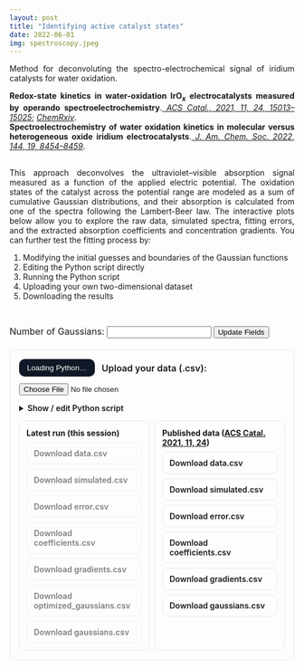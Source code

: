 ```yaml
---
layout: post
title: "Identifying active catalyst states"
date: 2022-06-01
img: spectroscopy.jpeg
---
```


<p style="text-align: justify;">
Method for deconvoluting the spectro-electrochemical signal of iridium catalysts for water oxidation. </p><!--more-->

<p style="text-align: justify; margin-bottom: 0;">
<strong>Redox-state kinetics in water-oxidation IrO<sub>x</sub> electrocatalysts measured by operando spectroelectrochemistry</strong>.<em><a href="https://pubs.acs.org/doi/full/10.1021/acscatal.1c03290" target="_blank"> ACS Catal., 2021, 11, 24, 15013–15025</a></em>; <em><a href="https://chemrxiv.org/engage/chemrxiv/article-details/60ed85bc882582263da7bf81" target="_blank">ChemRxiv</a></em>.
</p>
<p style="text-align: justify; margin-top: 0;">
<strong>Spectroelectrochemistry of water oxidation kinetics in molecular versus heterogeneous oxide iridium electrocatalysts</strong>.<em><a href="https://pubs.acs.org/doi/full/10.1021/jacs.2c02006" target="_blank"> J. Am. Chem. Soc. 2022, 144, 19, 8454–8459</a></em>.
</p>

<p style="text-align: justify; margin-top: 30px;">
This approach deconvolves the ultraviolet–visible absorption signal measured as a function of the applied electric potential. The oxidation states of the catalyst across the potential range are modeled as a sum of cumulative Gaussian distributions, and their absorption is calculated from one of the spectra following the Lambert-Beer law. The interactive plots below allow you to explore the raw data, simulated spectra, fitting errors, and the extracted absorption coefficients and concentration gradients. You can further test the fitting process by:
</p>

<ol style="text-align: justify;">
  <li>Modifying the initial guesses and boundaries of the Gaussian functions</li>
  <li>Editing the Python script directly</li>
  <li>Running the Python script</li>
  <li>Uploading your own two-dimensional dataset</li>
  <li>Downloading the results</li>
</ol>


<link href="https://cdn.jsdelivr.net/npm/prismjs@1.29.0/themes/prism-tomorrow.min.css" rel="stylesheet" />
<script src="https://cdn.jsdelivr.net/npm/prismjs@1.29.0/prism.min.js"></script>
<script src="https://cdn.jsdelivr.net/npm/prismjs@1.29.0/components/prism-python.min.js"></script>
<script src="https://cdn.plot.ly/plotly-2.35.2.min.js"></script>
<script src="https://cdnjs.cloudflare.com/ajax/libs/chroma-js/2.1.0/chroma.min.js"></script>

<style>
  .row-top {
    display: flex;
    justify-content: center;
    gap: 10px;
    flex-wrap: wrap;
    margin-bottom: 10px;
  }

  .row-top > div {
    width: 100%;
    max-width: 400px;
    flex-shrink: 0;
  }

  table {
    background-color: #f0f0f0 !important;
    border-collapse: collapse;
    width: 100%;
    margin-top: 10px;
    font-family: inherit;
    font-size: 1rem;
    overflow-x: auto;
  }
  table tr, table td, table th {
    background-color: #f0f0f0 !important;
    text-align: left;
  }
  th, td {
    border: 1px solid #ccc;
    padding: 8px;
    text-align: center;
    font-size: 1rem !important;
    font-weight: normal !important;
  }
  label {
    font-family: inherit;
    font-size: 1rem;
    font-weight: normal;
  }

  #py-code {
    margin-top: 10px;
    border: 1px solid #e5e7eb;
    border-radius: 10px;
    padding: 14px;
    background: #1e1e1e;
    color: #eee;
    font-size: 14px;
    overflow: auto;
  }
  #py-code code {
    display: block;
    white-space: pre;
    outline: none;
    font-family: ui-monospace, SFMono-Regular, Menlo, Monaco, Consolas, "Liberation Mono", "Courier New", monospace;
  }

  #downloads {
    margin-top: 10px;
    display: grid;
    grid-template-columns: repeat(auto-fit,minmax(220px,1fr));
    gap: 10px;
  }
  .dl-section {
    border: 1px solid #e5e7eb;
    border-radius: 10px;
    padding: 12px;
  }
  .dl-section h4 {
    margin: 0 0 8px 0;
    font-size: 14px;
  }
  .dl-grid {
    display: grid;
    grid-template-columns: 1fr;
    gap: 8px;
  }
  .dl-btn {
    display: inline-block;
    padding: 10px 12px;
    border: 1px solid #e5e7eb;
    border-radius: 10px;
    text-decoration: none;
    font-weight: 600;
  }
  .dl-btn[aria-disabled="true"] {
    opacity: .55;
    pointer-events: none;
  }


  @media (max-width: 768px) {
    .row-top {
      flex-direction: column;
      gap: 10px;
    }

    .row-top > div {
      width: 100%;
      max-width: 100%;
      flex-grow: 1;
    }

    #plot-data, #plot-simulated, #plot-error, #plot-coefficients, #plot-concentrations {
      width: 100%;
      max-width: 100%;
    }

    table {
      width: 100%;
      overflow-x: auto;
      display: block;
      font-size: 0.9rem;
    }

    button, input[type="number"], input[type="file"] {
      width: 100%;
      max-width: 300px;
      margin-bottom: 10px;
    }

    #downloads {
      display: block;
      margin-top: 20px;
    }

    .dl-btn {
      width: 100%;
      text-align: center;
      padding: 12px;
    }

    #py-code {
      font-size: 12px;
      padding: 10px;
    }

    #status {
      font-size: 14px;
      padding: 10px;
    }
  }

  @media (max-width: 480px) {
    table {
      font-size: 0.85rem;
    }

    .dl-btn {
      font-size: 14px;
    }

    #py-code {
      font-size: 10px;
      padding: 8px;
    }

    .row-top {
      flex-direction: column;
      gap: 0px;
    }

    .row-top > div {
      width: 100%;
      max-width: 100%;
      flex-grow: 10;
    }

    label, input, button {
      width: 100%;
    }

    #downloads {
      margin-top: 20px;
    }

    .dl-btn {
      font-size: 14px;
      padding: 8px;
      margin-bottom: 8px;
    }

    #mlcatalysis-app {
      padding: 12px;
    }
  }
</style>

<div class="row-top">
  <div id="plot-data"></div>
  <div id="plot-simulated"></div>
  <div id="plot-error"></div>
</div>

<div style="display: grid; grid-template-columns: repeat(2, 1fr); gap: 0px; margin-top: 0px;">
  <div id="plot-coefficients"></div>
  <div id="plot-concentrations"></div>
</div>

<script>

const runtimeCSVBlobs = {
};

const filesDefault = [
  { id: "plot-data",           file: "{{ site.baseurl }}/assets/data/data_default.csv",          showLegend: true, group: 'group1' },
  { id: "plot-simulated",      file: "{{ site.baseurl }}/assets/data/simulated_default.csv",     showLegend: true, group: 'group1' },
  { id: "plot-error",          file: "{{ site.baseurl }}/assets/data/error_default.csv",         showLegend: true, group: 'group1' },
  { id: "plot-coefficients",   file: "{{ site.baseurl }}/assets/data/coefficients_default.csv",  showLegend: true, group: 'group2' },
  { id: "plot-concentrations", file: "{{ site.baseurl }}/assets/data/gradients_default.csv",     showLegend: true, group: 'group2' }
];

const colormaps = { group1: [], group2: [] };

const getHeaderLength = (rows) => {
  for (let i = 0; i < rows.length; i++) {
    if (rows[i].length > 1) return rows[i].length - 1;
  }
  return 1;
};

async function renderAllPlots() {
  const files = filesDefault.map(row => ({
    ...row,
    file: runtimeCSVBlobs[row.id] || row.file
  }));

  const texts = await Promise.all(files.map(f => fetch(f.file).then(r => r.text())));
  const rowsMap = {};
  files.forEach((f, i) => {
    rowsMap[f.id] = texts[i].trim().split('\n').map(r => r.split(','));
  });

  const seriesCount = (rows) => getHeaderLength(rows);
  const firstG1 = rowsMap['plot-data'] || rowsMap[files.find(f => f.group === 'group1')?.id];
  const firstG2 = rowsMap['plot-concentrations'] || rowsMap[files.find(f => f.group === 'group2')?.id];
  const numSamplesGroup1 = firstG1 ? seriesCount(firstG1) : 1;
  const numSamplesGroup2 = firstG2 ? seriesCount(firstG2) : 1;

  colormaps.group1 = {
    'plot-data':      chroma.scale('Spectral').colors(numSamplesGroup1),
    'plot-simulated': chroma.scale('Spectral').colors(numSamplesGroup1),
    'plot-error':     chroma.scale('Spectral').colors(numSamplesGroup1),
  };
  colormaps.group2 = {
    'plot-coefficients':   chroma.scale(['#00008B', '#0000FF', '#ADD8E6']).colors(numSamplesGroup2),
    'plot-concentrations': chroma.scale(['#004d00', '#00a000', '#90EE90']).colors(numSamplesGroup2),
  };

  for (const { id, showLegend, group } of files) {
    const rows = rowsMap[id];
    const xLabel = rows[1][0];
    const yLabel = rows[0][1];
    const headers = rows[2].slice(1);
    const x = rows.slice(3).map(r => parseFloat(r[0]));
    const colors = colormaps[group][id];

    const traces = headers.map((header, i) => {
      const y = rows.slice(3).map(r => parseFloat(r[i + 1]));
      return {
        x, y, type: 'scatter', mode: 'lines', name: header,
        line: { color: colors[i % colors.length] }
      };
    });

    const layout = { xaxis: { title: xLabel }, yaxis: { title: yLabel }, showlegend: showLegend };
    if (id === 'plot-data' || id === 'plot-simulated' || id === 'plot-error') {
      layout.title = id.replace('plot-', '').replace(/_/g, ' ').toUpperCase();
      layout.hovermode = false;
    }
    Plotly.newPlot(id, traces, layout);
  }
}

document.addEventListener('DOMContentLoaded', renderAllPlots);
</script>

<div>
  <label for="numGaussians">Number of Gaussians:</label>
  <input type="number" id="numGaussians" min="1">
  <button onclick="generateFields()">Update Fields</button>
</div>

<form id="gaussianForm"></form>


<script>
  const numInput = document.getElementById("numGaussians");
  const formEl = document.getElementById("gaussianForm");

  function buildCSVFromForm() {
    const num = parseInt(numInput.value) || 0;
    let csv = "Gaussian,Reference Spectrum,Variable,Initial Guess,Lower Boundary,Upper Boundary\n";
    for (let i = 0; i < num; i++) {
      const reference = (document.querySelector(`input[name=reference${i}]`)?.value ?? "").trim();
      for (const v of ["center", "width", "amplitude"]) {
        const guess = (document.querySelector(`input[name=${v}_guess${i}]`)?.value ?? "").trim();
        const lower = (document.querySelector(`input[name=${v}_lower${i}]`)?.value ?? "").trim();
        const upper = (document.querySelector(`input[name=${v}_upper${i}]`)?.value ?? "").trim();
        csv += `${i + 1},${reference},${v},${guess},${lower},${upper}\n`;
      }
    }
    window.generatedGaussiansCSV = csv;
    return csv;
  }

  function attachLiveSync() {
    formEl.addEventListener("input", buildCSVFromForm);
  }

  function generateFields() {
    const num = parseInt(numInput.value) || 0;
    formEl.innerHTML = "";

    for (let i = 0; i < num; i++) {
      const group = document.createElement("div");
      group.innerHTML = `
        <h4>Gaussian ${i + 1}</h4>
        <label style="display:block;margin-bottom:10px;">Reference Spectrum: <input type="text" name="reference${i}"></label>
        <table>
          <tr>
            <th> </th>
            <th>Initial Guess</th>
            <th>Lower Boundary</th>
            <th>Upper Boundary</th>
          </tr>
          <tr>
            <td style="font-size:1rem;">Center</td>
            <td><input type="text" name="center_guess${i}"></td>
            <td><input type="text" name="center_lower${i}"></td>
            <td><input type="text" name="center_upper${i}"></td>
          </tr>
          <tr>
            <td style="font-size:1rem;">Width</td>
            <td><input type="text" name="width_guess${i}"></td>
            <td><input type="text" name="width_lower${i}"></td>
            <td><input type="text" name="width_upper${i}"></td>
          </tr>
          <tr>
            <td style="font-size:1rem;">Amplitude</td>
            <td><input type="text" name="amplitude_guess${i}"></td>
            <td><input type="text" name="amplitude_lower${i}"></td>
            <td><input type="text" name="amplitude_upper${i}"></td>
          </tr>
        </table><br>
      `;
      formEl.appendChild(group);
    }

    attachLiveSync();
    buildCSVFromForm();
  }

  async function loadDefaultGaussians() {
    try {
      const resp = await fetch("{{ site.baseurl }}/assets/data/gaussians_default.csv");
      const text = await resp.text();

      const rows = text.trim().split("\n");
      if (rows.length <= 1) return;
      const dataRows = rows.slice(1).map(r => r.split(","));

      const gaussIds = [...new Set(dataRows.map(r => r[0]))].map(Number).sort((a,b)=>a-b);
      const n = gaussIds.length;
      numInput.value = String(n);

      generateFields();

      for (let g = 0; g < n; g++) {
        const gId = (g + 1).toString();
        const rowsForG = dataRows.filter(r => r[0] === gId);

        const ref = rowsForG?.[0]?.[1] ?? "";
        const refInput = document.querySelector(`input[name=reference${g}]`);
        if (refInput) refInput.value = ref;

        for (const v of ["center", "width", "amplitude"]) {
          const row = rowsForG.find(r => r[2].trim().toLowerCase() === v);
          if (!row) continue;
          const [, , , guess, lower, upper] = row;
          const gInput = document.querySelector(`input[name=${v}_guess${g}]`);
          const lInput = document.querySelector(`input[name=${v}_lower${g}]`);
          const uInput = document.querySelector(`input[name=${v}_upper${g}]`);
          if (gInput) gInput.value = guess ?? "";
          if (lInput) lInput.value = lower ?? "";
          if (uInput) uInput.value = upper ?? "";
        }
      }

      buildCSVFromForm();
    } catch (e) {
      console.warn("Could not load /assets/data/gaussians_default.csv:", e);
      if (!numInput.value) {
        numInput.value = "1";
        generateFields();
      }
    }
  }

  document.addEventListener("DOMContentLoaded", loadDefaultGaussians);
</script>

<div id="mlcatalysis-app" style="border:1px solid #e5e7eb;border-radius:14px;padding:16px;margin:20px 0;">
  <div style="display:flex;gap:12px;flex-wrap:wrap;align-items:center;">
    <button id="run-btn" disabled style="padding:8px 14px;border-radius:10px;border:0;background:#111827;color:#fff;cursor:not-allowed;">Loading Python…</button>
    <label for="csv-input" style="font-weight:600;">Upload your data (.csv):</label>
    <input id="csv-input" type="file" accept=".csv" />
  </div>

  <details style="margin-top:14px;">
    <summary style="cursor:pointer;font-weight:600;">Show / edit Python script</summary>
    <p style="margin:8px 0 0 0;color:#6b7280;">Your script should read from <code>data.csv</code> and save out CSVs (e.g. <code>results_*.csv</code>). Any <code>.csv</code> files it writes will become downloadable.</p>

    <pre id="py-code" class="language-python">
<code class="language-python" contenteditable="true">import pandas as pd
import numpy as np
import math
import os
from scipy.optimize import differential_evolution

raw_data = pd.read_csv('data.csv', header=None)
gaussian_data = pd.read_csv('gaussians.csv')

def closest_i(target, vector):
    closest_index = min(range(len(vector)), key=lambda i: abs(vector.iloc[i] - target))
    return closest_index

def sum_of_gaussians(data, sample_data, ref, *properties):
    num_gaussians = len(properties) // 3
    concentrations = []
    gradients = []
    for i in range(num_gaussians):
        amp, mean, std = properties[3*i], properties[3*i+1], properties[3*i+2]
        gradient = amp * np.exp(-0.5 * ((sample_data - mean) / std) ** 2)
        gradients.append(gradient)
        concentrations.append(np.cumsum(gradient))

    coefficients = []
    residual = data.iloc[:, ref[0]].values
    for i in range(num_gaussians):
        if i == 0:
            coeff = residual / concentrations[i][ref[0]]
        else:
            previous = sum(coefficients[j] * concentrations[j][ref[i]] for j in range(i))
            coeff = (data.iloc[:, ref[i]].values - previous) / concentrations[i][ref[i]]
        coefficients.append(coeff)
    return coefficients, concentrations, gradients

def simulation (data, sample_data, ref, *properties):
    num_gaussians = len(properties) // 3
    coefficients, concentrations, gradients = sum_of_gaussians(data, sample_data, ref, *properties)
    simulated_data = sum(np.outer(coefficients[i], concentrations[i]) for i in range(num_gaussians))
    if any(np.any(c &lt; 0) for c in coefficients):
        simulated_data *= 2
    return simulated_data

def error(data, sample_data, ref, *properties):
    simulated_data = simulation (data, sample_data, ref, *properties)
    diff = np.array(data.values) - simulated_data
    error = np.sum(diff**2)
    return error

def optimize_properties(data, sample_data, ref, initial_guess, b):
    iteration = {'count': 0}
    def callback(xk, convergence):
        iteration['count'] += 1
        print(f"Iteration {iteration['count']}: Current error = {error(data, sample_data, ref, *xk):.6f}")

    result = differential_evolution(
        func=lambda props: error(data, sample_data, ref, *props),
        bounds=b,
        strategy='best1bin',
        maxiter=200,
        popsize=20,
        mutation=(0.5, 1.0),
        recombination=0.7,
        tol=1e-5,
        callback=callback,
        polish=True
    )
    return result

x_label = raw_data.iloc[1, 0]
y_label = raw_data.iloc[0, 1]
sample_label = raw_data.iloc[1, 1]
x_data = raw_data.iloc[3:, 0].astype(float)
y_data = raw_data.iloc[3:, 1:88].astype(float)
sample_data = raw_data.iloc[2, 1:88].astype(float)
y_data = y_data.reset_index(drop=True)
x_data = x_data.reset_index(drop=True)
sample_data = sample_data.reset_index(drop=True)

n_gauss = int(len(gaussian_data)/3)
ref = []
initial_guess = []
boundaries = []
for i in range(n_gauss):
  r_val = float(gaussian_data['Reference Spectrum'].iloc[i*3])
  r = closest_i(r_val, sample_data)
  ref = ref + [r]
  for j in range (3):
    initial_guess = initial_guess + [float(gaussian_data['Initial Guess'].iloc[i*3+j])]
    boundaries = boundaries + [(float(gaussian_data['Lower Boundary'].iloc[i*3+j]), float(gaussian_data['Upper Boundary'].iloc[i*3+j]))]

optimized = optimize_properties (y_data, sample_data, ref, initial_guess, boundaries)
simulated_data = simulation(y_data, sample_data, ref, *optimized.x)
diff = np.array(y_data.astype(float).values) - simulated_data
coefficients, concentrations, gradients = sum_of_gaussians(y_data, sample_data, ref, *optimized.x)

header_row = [''] + [y_label] + ['']* (y_data.shape[1]-1)
label_row = [x_label, sample_label] + [''] * (y_data.shape[1] - 1)
sample_row = [''] + sample_data.tolist()

data_rows = pd.concat([x_data, pd.DataFrame(simulated_data)], axis=1)
data_rows.columns = range(data_rows.shape[1])
simulated = pd.DataFrame([header_row, label_row, sample_row])
simulated = pd.concat([simulated, data_rows], ignore_index=True)
simulated.to_csv("simulated.csv", index=False, header=False)

data_rows = pd.concat([x_data, pd.DataFrame(diff)], axis=1)
data_rows.columns = range(data_rows.shape[1])
error = pd.DataFrame([header_row, label_row, sample_row])
error = pd.concat([error, data_rows], ignore_index=True)
error.to_csv("error.csv", index=False, header=False)

d = pd.DataFrame(coefficients).transpose()
s_label = list(range(1, n_gauss+1))
header_row = [''] + [y_label] + ['']* (d.shape[1]-1)
label_row = [x_label, 'Gaussian number'] + [''] * (d.shape[1] - 1)
sample_row = [''] + s_label
data_rows = pd.concat([x_data, d], axis=1)
data_rows.columns = range(data_rows.shape[1])
coeff = pd.DataFrame([header_row, label_row, sample_row])
coeff = pd.concat([coeff, data_rows], ignore_index=True)
coeff.to_csv("coefficients.csv", index=False, header=False)

d = pd.DataFrame(gradients).transpose()
header_row = [''] + ['Concentration gradient'] + ['']* (d.shape[1]-1)
label_row = [sample_label, 'Gaussian number'] + [''] * (d.shape[1] - 1)
data_rows = pd.concat([sample_data, d], axis=1)
data_rows.columns = range(data_rows.shape[1])
grad = pd.DataFrame([header_row, label_row, sample_row])
grad = pd.concat([grad, data_rows], ignore_index=True)
grad.to_csv("gradients.csv", index=False, header=False)

optimized_gaussians = gaussian_data[['Gaussian', 'Reference Spectrum', 'Variable']].copy()
optimized_gaussians['Optimized'] = optimized.x
optimized_gaussians.to_csv("optimized_gaussians.csv", index=False)
</code>
    </pre>
  </details>

  <div id="status" style="margin-top:14px;font-family:system-ui, -apple-system, Segoe UI, Roboto, Helvetica, Arial, 'Apple Color Emoji','Segoe UI Emoji';white-space:pre-wrap;"></div>

  <div id="downloads">
    <div class="dl-section" id="dl-latest">
      <h4>Latest run (this session)</h4>
      <div class="dl-grid">
        <a id="dl-latest-data"           class="dl-btn" aria-disabled="true">Download data.csv</a>
        <a id="dl-latest-simulated"      class="dl-btn" aria-disabled="true">Download simulated.csv</a>
        <a id="dl-latest-error"          class="dl-btn" aria-disabled="true">Download error.csv</a>
        <a id="dl-latest-coefficients"   class="dl-btn" aria-disabled="true">Download coefficients.csv</a>
        <a id="dl-latest-gradients"      class="dl-btn" aria-disabled="true">Download gradients.csv</a>
        <a id="dl-latest-optimized"      class="dl-btn" aria-disabled="true">Download optimized_gaussians.csv</a>
        <a id="dl-latest-gaussians"      class="dl-btn" aria-disabled="true">Download gaussians.csv</a>
      </div>
    </div>
    <div class="dl-section" id="dl-defaults">
      <h4>
        Published data (<a href="https://pubs.acs.org/doi/abs/10.1021/acscatal.1c03290" target="_blank" rel="noopener noreferrer">ACS Catal. 2021, 11, 24</a>)
      </h4>
      <div class="dl-grid">
        <a class="dl-btn" href="{{ site.baseurl }}/assets/data/data_default.csv" download>Download data.csv</a>
        <a class="dl-btn" href="{{ site.baseurl }}/assets/data/simulated_default.csv" download>Download simulated.csv</a>
        <a class="dl-btn" href="{{ site.baseurl }}/assets/data/error_default.csv" download>Download error.csv</a>
        <a class="dl-btn" href="{{ site.baseurl }}/assets/data/coefficients_default.csv" download>Download coefficients.csv</a>
        <a class="dl-btn" href="{{ site.baseurl }}/assets/data/gradients_default.csv" download>Download gradients.csv</a>
        <a class="dl-btn" href="{{ site.baseurl }}/assets/data/gaussians_default.csv" download>Download gaussians.csv</a>
      </div>
    </div>
  </div>
</div>

<script>
  document.addEventListener('DOMContentLoaded', () => {
    if (window.Prism && Prism.highlightAll) Prism.highlightAll();
    const det = document.querySelector('#mlcatalysis-app details');
    if (det) {
      det.addEventListener('toggle', () => {
        if (det.open && window.Prism && Prism.highlightAllUnder) {
          Prism.highlightAllUnder(det);
        }
      });
    }
  });
</script>

<script src="https://cdn.jsdelivr.net/pyodide/v0.26.0/full/pyodide.js"></script>
<script>
  (function () {
    const fileInput   = document.getElementById('csv-input');
    const runBtn      = document.getElementById('run-btn');
    const statusEl    = document.getElementById('status');

    const codeEl      = document.querySelector('#py-code code');

    const latestAnchors = {
      data:         document.getElementById('dl-latest-data'),
      simulated:    document.getElementById('dl-latest-simulated'),
      error:        document.getElementById('dl-latest-error'),
      coefficients: document.getElementById('dl-latest-coefficients'),
      gradients:    document.getElementById('dl-latest-gradients'),
      optimized:    document.getElementById('dl-latest-optimized'),
      gaussians:    document.getElementById('dl-latest-gaussians'),
    };

    let pyodide = null;
    let packagesLoaded = false;
    let lastRunTimestamp = 0;

    function log(msg) {
      statusEl.textContent += (statusEl.textContent ? "\n" : "") + msg;
    }
    function clearLog() { statusEl.textContent = ""; }
    function setRunning(running) {
      runBtn.textContent = running ? "Running…" : "Run script";
      runBtn.style.cursor = running ? "wait" : "pointer";
      runBtn.disabled = running;
      runBtn.style.opacity = running ? "0.7" : "1";
    }
    function setReady() {
      runBtn.disabled = false;
      runBtn.textContent = "Run script";
      runBtn.style.cursor = "pointer";
    }

    async function boot() {
      try {
        pyodide = await loadPyodide({ fullStdLib: true });
        log("Python runtime loaded.");
        const needed = ['pandas', 'numpy', 'scipy', 'scikit-learn'];
        await pyodide.loadPackage(needed);
        log("Packages ready: " + needed.join(", "));
        packagesLoaded = true;
        log("Packages ready: pandas");
        setReady();
      } catch (err) {
        console.error(err);
        log("❌ Failed to load Python runtime or packages.");
      }
    }

    async function writeUploadToFS() {
      const file = fileInput.files?.[0];
      if (file) {
        const content = new Uint8Array(await file.arrayBuffer());
        pyodide.FS.writeFile('data.csv', content);
        return file.name + " (uploaded)";
      } else {
        const resp = await fetch('/assets/data/data_default.csv');
        const text = await resp.text();
        const enc = new TextEncoder();
        pyodide.FS.writeFile('data.csv', enc.encode(text));
        return "data_default.csv (fallback)";
      }
    }

    async function writeGaussiansToFS() {
      if (window.generatedGaussiansCSV) {
        const enc = new TextEncoder();
        pyodide.FS.writeFile('gaussians.csv', enc.encode(window.generatedGaussiansCSV));
        return "generated on page";
      }
      const gaussInput = document.getElementById('gauss-input');
      if (gaussInput && gaussInput.files?.[0]) {
        const buf = new Uint8Array(await gaussInput.files[0].arrayBuffer());
        pyodide.FS.writeFile('gaussians.csv', buf);
        return gaussInput.files[0].name;
      }
      throw new Error('No gaussians.csv found. Generate it above or upload one.');
    }

    function setLatestDownload(name, anchor, mime = "text/csv") {
      try {
        const bytes = pyodide.FS.readFile(name);
        const blob  = new Blob([bytes], { type: mime });
        const url   = URL.createObjectURL(blob);
        anchor.href = url;
        anchor.download = name;
        anchor.setAttribute('aria-disabled', 'false');
        return url;
      } catch (e) {
        console.warn("Could not set latest download for", name, e);
        return null;
      }
    }

    function pushRuntimeCSVsToPlots() {
      const mapping = {
        "plot-data":           "data.csv",
        "plot-simulated":      "simulated.csv",
        "plot-error":          "error.csv",
        "plot-coefficients":   "coefficients.csv",
        "plot-concentrations": "gradients.csv"
      };

      for (const [plotId, fsName] of Object.entries(mapping)) {
        const url = setLatestDownload(
          fsName,
          fsName === "data.csv"           ? latestAnchors.data :
          fsName === "simulated.csv"      ? latestAnchors.simulated :
          fsName === "error.csv"          ? latestAnchors.error :
          fsName === "coefficients.csv"   ? latestAnchors.coefficients :
          fsName === "gradients.csv"      ? latestAnchors.gradients :
                                            document.createElement('a')
        );
        if (url) runtimeCSVBlobs[plotId] = url;
      }

      setLatestDownload("optimized_gaussians.csv", latestAnchors.optimized);
      setLatestDownload("gaussians.csv", latestAnchors.gaussians);

      renderAllPlots();
    }

    runBtn.addEventListener('click', async () => {
      document.querySelector('#downloads').scrollIntoView({ behavior: 'smooth', block: 'nearest' });
      statusEl.textContent = "";
      if (!pyodide || !packagesLoaded) { log("Python not ready yet."); return; }

      try {
        setRunning(true);
        const uploadedName = await writeUploadToFS();
        log(`Prepared "${uploadedName}" as data.csv`);
        const gName = await writeGaussiansToFS();
        log(`Prepared "${gName}" as gaussians.csv`);
        lastRunTimestamp = Date.now();

        const code = codeEl.textContent;
        await pyodide.runPythonAsync(code);

        log("✅ Script finished.");

        pushRuntimeCSVsToPlots();
      } catch (err) {
        console.error(err);
        log("❌ Error while running your script:\n" + (err?.message || String(err)));
      } finally {
        setRunning(false);
      }
    });

    fileInput.addEventListener('change', () => {
      if (fileInput.files?.length) log(`Selected file: ${fileInput.files[0].name}`);
    });

    boot();
  })();
</script>

